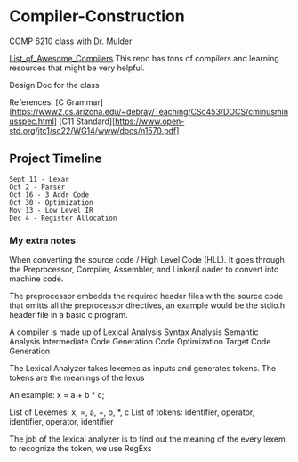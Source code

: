 # Compiler-Construction
COMP 6210 class with Dr. Mulder


[List_of_Awesome_Compilers](https://github.com/aalhour/awesome-compilers?tab=readme-ov-file#educational-and-toy-projects) This repo has tons of compilers and learning resources that might be very helpful.

Design Doc for the class 



References:
    [C Grammar][https://www2.cs.arizona.edu/~debray/Teaching/CSc453/DOCS/cminusminusspec.html]
    [C11 Standard][https://www.open-std.org/jtc1/sc22/WG14/www/docs/n1570.pdf]



## Project Timeline
    Sept 11 - Lexar
    Oct 2 - Parser
    Oct 16 - 3 Addr Code
    Oct 30 - Optimization
    Nov 13 - Low Level IR
    Dec 4 - Register Allocation

### My extra notes


When converting the source code / High Level Code (HLL). It goes through the Preprocessor, Compiler, Assembler, and Linker/Loader to convert into machine code.


The preprocessor embedds the required header files with the source code that omitts all the preprocessor directives, an example would be the stdio.h header file in a basic c program. 



A compiler is made up of
    Lexical Analysis
    Syntax Analysis
    Semantic Analysis
    Intermediate Code Generation
    Code Optimization
    Target Code Generation


The Lexical Analyzer takes lexemes as inputs and generates tokens. The tokens are the meanings of the lexus

An example: x = a + b * c;

List of Lexemes: x, =, a, +, b, *, c
List of tokens: identifier, operator, identifier, operator, identifier

The job of the lexical analyzer is to find out the meaning of the every lexem, to recognize the token, we use RegExs

